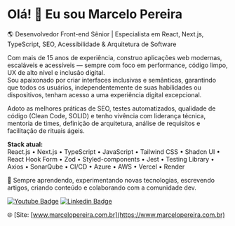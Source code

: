 # Olá! 👋 Eu sou Marcelo Pereira

🌎 Desenvolvedor Front-end Sênior | Especialista em React, Next.js, TypeScript, SEO, Acessibilidade & Arquitetura de Software

Com mais de 15 anos de experiência, construo aplicações web modernas, escaláveis e acessíveis — sempre com foco em performance, código limpo, UX de alto nível e inclusão digital.  
Sou apaixonado por criar interfaces inclusivas e semânticas, garantindo que todos os usuários, independentemente de suas habilidades ou dispositivos, tenham acesso a uma experiência digital excepcional.

Adoto as melhores práticas de SEO, testes automatizados, qualidade de código (Clean Code, SOLID) e tenho vivência com liderança técnica, mentoria de times, definição de arquitetura, análise de requisitos e facilitação de rituais ágeis.

**Stack atual:**  
React.js • Next.js • TypeScript • JavaScript • Tailwind CSS • Shadcn UI • React Hook Form • Zod • Styled-components • Jest • Testing Library • Axios • SonarQube • CI/CD • Azure • AWS • Vercel • Render

🚀 Sempre aprendendo, experimentando novas tecnologias, escrevendo artigos, criando conteúdo e colaborando com a comunidade dev.

[![Youtube Badge](https://img.shields.io/badge/-Youtube-FF0000?style=flat-square&labelColor=FF0000&logo=youtube&logoColor=white&link=https://www.youtube.com/channel/UCjsX4DU9LnNYUC2366_wJkw?view_as=subscriber)](https://www.youtube.com/channel/UCjsX4DU9LnNYUC2366_wJkw?view_as=subscriber)
[![Linkedin Badge](https://img.shields.io/badge/-LinkedIn-blue?style=flat-square&logo=Linkedin&logoColor=white&link=https://www.linkedin.com/in/marcelopoars)](https://www.linkedin.com/in/marcelopoars)

🌐 [Site: [www.marcelopereira.com.br](https://www.marcelopereira.com.br)
